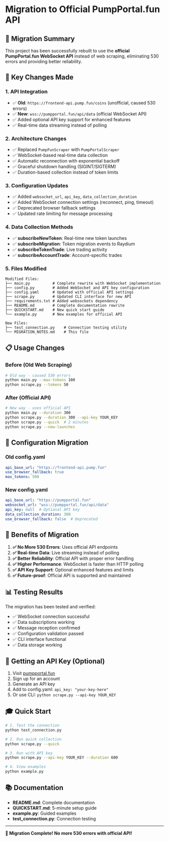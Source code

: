 # Migration to Official PumpPortal.fun API

## 🎯 Migration Summary

This project has been successfully rebuilt to use the **official PumpPortal.fun WebSocket API** instead of web scraping, eliminating 530 errors and providing better reliability.

## 🔄 Key Changes Made

### 1. **API Integration**
- ✅ **Old**: `https://frontend-api.pump.fun/coins` (unofficial, caused 530 errors)
- ✅ **New**: `wss://pumpportal.fun/api/data` (official WebSocket API)
- ✅ Added optional API key support for enhanced features
- ✅ Real-time data streaming instead of polling

### 2. **Architecture Changes**
- ✅ Replaced `PumpFunScraper` with `PumpPortalScraper` 
- ✅ WebSocket-based real-time data collection
- ✅ Automatic reconnection with exponential backoff
- ✅ Graceful shutdown handling (SIGINT/SIGTERM)
- ✅ Duration-based collection instead of token limits

### 3. **Configuration Updates**
- ✅ Added `websocket_url`, `api_key`, `data_collection_duration`
- ✅ Added WebSocket connection settings (reconnect, ping, timeout)
- ✅ Deprecated browser fallback settings
- ✅ Updated rate limiting for message processing

### 4. **Data Collection Methods**
- ✅ **subscribeNewToken**: Real-time new token launches
- ✅ **subscribeMigration**: Token migration events to Raydium  
- ✅ **subscribeTokenTrade**: Live trading activity
- ✅ **subscribeAccountTrade**: Account-specific trades

### 5. **Files Modified**
```
Modified Files:
├── main.py          # Complete rewrite with WebSocket implementation
├── config.py        # Added WebSocket and API key configuration
├── config.yaml      # Updated with official API settings
├── scrape.py        # Updated CLI interface for new API
├── requirements.txt # Added websockets dependency
├── README.md        # Complete documentation rewrite
├── QUICKSTART.md    # New quick start guide
└── example.py       # New examples for official API

New Files:
├── test_connection.py    # Connection testing utility
└── MIGRATION_NOTES.md    # This file
```

## 📋 Usage Changes

### Before (Old Web Scraping)
```bash
# Old way - caused 530 errors
python main.py --max-tokens 100
python scrape.py --tokens 50
```

### After (Official API)
```bash
# New way - uses official API
python main.py --duration 300
python scrape.py --duration 300 --api-key YOUR_KEY
python scrape.py --quick  # 2 minutes
python scrape.py --new-launches
```

## 🔧 Configuration Migration

### Old config.yaml
```yaml
api_base_url: "https://frontend-api.pump.fun"
use_browser_fallback: true
max_tokens: 500
```

### New config.yaml
```yaml
api_base_url: "https://pumpportal.fun"
websocket_url: "wss://pumpportal.fun/api/data"
api_key: null  # Optional API key
data_collection_duration: 300
use_browser_fallback: false  # Deprecated
```

## 🚀 Benefits of Migration

1. **✅ No More 530 Errors**: Uses official API endpoints
2. **✅ Real-time Data**: Live streaming instead of polling
3. **✅ Better Reliability**: Official API with proper error handling
4. **✅ Higher Performance**: WebSocket is faster than HTTP polling
5. **✅ API Key Support**: Optional enhanced features and limits
6. **✅ Future-proof**: Official API is supported and maintained

## 📊 Testing Results

The migration has been tested and verified:
- ✅ WebSocket connection successful
- ✅ Data subscriptions working
- ✅ Message reception confirmed
- ✅ Configuration validation passed
- ✅ CLI interface functional
- ✅ Data storage working

## 🔑 Getting an API Key (Optional)

1. Visit [pumpportal.fun](https://pumpportal.fun)
2. Sign up for an account
3. Generate an API key
4. Add to config.yaml: `api_key: "your-key-here"`
5. Or use CLI: `python scrape.py --api-key YOUR_KEY`

## 🎓 Quick Start

```bash
# 1. Test the connection
python test_connection.py

# 2. Run quick collection
python scrape.py --quick

# 3. Run with API key
python scrape.py --api-key YOUR_KEY --duration 600

# 4. View examples
python example.py
```

## 📚 Documentation

- **README.md**: Complete documentation
- **QUICKSTART.md**: 5-minute setup guide  
- **example.py**: Guided examples
- **test_connection.py**: Connection testing

---

**🎉 Migration Complete! No more 530 errors with official API!**